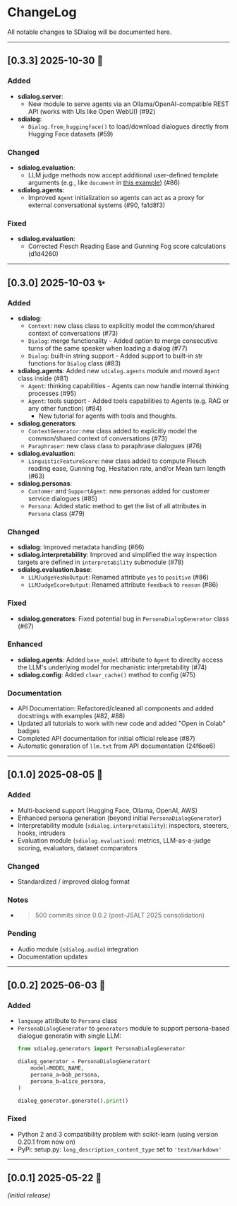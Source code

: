 # ChangeLog

All notable changes to SDialog will be documented here.

---

## [0.3.3] 2025-10-30 🚀

### Added
- **sdialog.server**:
  - New module to serve agents via an Ollama/OpenAI-compatible REST API (works with UIs like Open WebUI) (#92)
- **sdialog**:
  - `Dialog.from_huggingface()` to load/download dialogues directly from Hugging Face datasets (#59)

### Changed
- **sdialog.evaluation**:
  - LLM judge methods now accept additional user-defined template arguments (e.g., like `document` in [this example](https://sdialog.readthedocs.io/en/latest/examples/index.html#example-1-yes-no-relevance-judgment-with-reasoning)) (#86)
- **sdialog.agents**:
  - Improved `Agent` initialization so agents can act as a proxy for external conversational systems (#90, fa1d8f3)

### Fixed
- **sdialog.evaluation**:
  - Corrected Flesch Reading Ease and Gunning Fog score calculations (d1d4260)


---

## [0.3.0] 2025-10-03 ✨

### Added
- **sdialog**: 
  - `Context`: new class class to explicitly model the common/shared context of conversations (#73)
  - `Dialog`: merge functionality - Added option to merge consecutive turns of the same speaker when loading a dialog (#77)
  - `Dialog`: built-in string support - Added support to built-in str functions for `Dialog` class (#83)
- **sdialog.agents**: Added new `sdialog.agents` module and moved `Agent` class inside (#81)
  - `Agent`: thinking capabilities - Agents can now handle internal thinking processes (#95)
  - `Agent`: tools support - Added tools capabilities to Agents (e.g. RAG or any other function) (#84)
    - New tutorial for agents with tools and thoughts.
- **sdialog.generators**: 
  - `ContextGenerator`: new class added to explicitly model the common/shared context of conversations (#73)
  - `Paraphraser`: new class class to paraphrase dialogues (#76)
- **sdialog.evaluation**: 
  - `LinguisticFeatureScore`: new class added to compute Flesch reading ease, Gunning fog, Hesitation rate, and/or Mean turn length (#63)
- **sdialog.personas**: 
  - `Customer` and `SupportAgent`: new personas added for customer service dialogues (#85)
  - `Persona`: Added static method to get the list of all attributes in `Persona` class (#79)


### Changed
- **sdialog**: Improved metadata handling (#66)
- **sdialog.interpretability**: Improved and simplified the way inspection targets are defined in `interpretability` submodule (#78)
- **sdialog.evaluation.base**: 
  - `LLMJudgeYesNoOutput`: Renamed attribute `yes` to `positive` (#86)
  - `LLMJudgeScoreOutput`: Renamed attribute `feedback` to `reason` (#86)

### Fixed
- **sdialog.generators**: Fixed potential bug in `PersonaDialogGenerator` class (#67)


### Enhanced
- **sdialog.agents**: Added `base_model` attribute to `Agent` to direclty access the LLM's underlying model for mechanistic interpretability (#74)
- **sdialog.config**: Added `clear_cache()` method to config (#75)

### Documentation
- API Documentation: Refactored/cleaned all components and added docstrings with examples (#82, #88)
- Updated all tutorials to work with new code and added "Open in Colab" badges
- Completed API documentation for initial official release (#87)
- Automatic generation of `llm.txt` from API documentation (24f6ee6)

---

## [0.1.0] 2025-08-05 🌱

### Added
- Multi-backend support (Hugging Face, Ollama, OpenAI, AWS)
- Enhanced persona generation (beyond initial `PersonaDialogGenerator`)
- Interpretability module (`sdialog.interpretability`): inspectors, steerers, hooks, intruders
- Evaluation module (`sdialog.evaluation`): metrics, LLM-as-a-judge scoring, evaluators, dataset comparators

### Changed
- Standardized / improved dialog format

### Notes
- >500 commits since 0.0.2 (post-JSALT 2025 consolidation)

### Pending
- Audio module (`sdialog.audio`) integration
- Documentation updates

---

## [0.0.2] 2025-06-03 🔧

### Added
- `language` attribute to `Persona` class
- `PersonaDialogGenerator` to `generators` module to support persona-based dialogue generatin with single LLM:
  ```python
  from sdialog.generators import PersonaDialogGenerator

  dialog_generator = PersonaDialogGenerator(
      model=MODEL_NAME,
      persona_a=bob_persona,
      persona_b=alice_persona,
  )

  dialog_generator.generate().print()
  ```

### Fixed
- Python 2 and 3 compatibility problem with scikit-learn (using version 0.20.1 from now on)
- PyPi: setup.py: `long_description_content_type` set to `'text/markdown'`

---

## [0.0.1] 2025-05-22 🎉

_(initial release)_